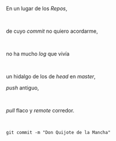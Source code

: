 <p>En un lugar de los <em>Repos</em>,</p> <p>de cuyo <em>commit</em> no quiero acordarme,</p> <p>no ha mucho <em>log</em> que vivía</p> <p>un hidalgo de los de <em>head</em> en <em>master</em>,</p> <p><em>push</em> antiguo,</p> <p><em>pull</em> flaco y <em>remote</em> corredor.</p> <p><code>git commit -m &quot;Don Quijote de la Mancha&quot;</code> </p> 